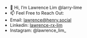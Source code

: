 - 👋 Hi, I’m Lawrence Lim @larry-lime
- 📫 Feel Free to Reach Out:
- Email:  [lawrence@henry.social](mailto:lawrence@henry.social)
- Linkedin: [lawrence-rx-lim](https://www.linkedin.com/in/lawrence-rx-lim/)
- Instagram: @lawrence_lim_

<!---
larry-lime/larry-lime is a ✨ special ✨ repository because its `README.md` (this file) appears on your GitHub profile.
You can click the Preview link to take a look at your changes.
--->
